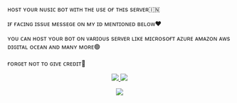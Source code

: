 ʜᴏsᴛ ʏᴏᴜʀ ɴᴜsɪᴄ ʙᴏᴛ ᴡɪᴛʜ ᴛʜᴇ ᴜsᴇ ᴏғ ᴛʜɪs sᴇʀᴠᴇʀ🇮🇳

ɪғ ғᴀᴄɪɴɢ ɪssᴜᴇ ᴍᴇssᴇɢᴇ ᴏɴ ᴍʏ ɪᴅ ᴍᴇɴᴛɪᴏɴᴇᴅ ʙᴇʟᴏᴡ❤️

ʏᴏᴜ ᴄᴀɴ ʜᴏsᴛ ʏᴏᴜʀ ʙᴏᴛ ᴏɴ ᴠᴀʀɪᴏᴜs sᴇʀᴠᴇʀ ʟɪᴋᴇ ᴍɪᴄʀᴏsᴏғᴛ ᴀᴢᴜʀᴇ ᴀᴍᴀᴢᴏɴ ᴀᴡs ᴅɪɢɪᴛᴀʟ ᴏᴄᴇᴀɴ ᴀɴᴅ ᴍᴀɴʏ ᴍᴏʀᴇ🟢

ғᴏʀɢᴇᴛ ɴᴏᴛ ᴛᴏ ɢɪᴠᴇ ᴄʀᴇᴅɪᴛ💌
<p align="center">
</p>

<p align="center">
<a href="https://github.com/NOOBVIVEK"><img src="https://hits.seeyoufarm.com/api/count/incr/badge.svg?url=https%3A%2F%2Fgithub.com%2FHNYROBOWorkflow%2F&count_bg=%232100FF&title_bg=%2300BBFF&icon=github.svg&icon_color=%23000000&title=Views&edge_flat=false" />
<img src="https://img.shields.io/badge/Version-1.0.0-blueviolet?&logo=github&style=plastic" /></a>
</p>

<p align="center">
<a href="https://telegram.me/fLyLoNg"><img src="https://img.shields.io/badge/-PIRO KID-blue.svg?style=for-the-badge&logo=Telegram"></a>
</p>
